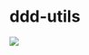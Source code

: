 # ddd-utils

[![](https://jitpack.io/v/BhuwanUpadhyay/ddd-utils.svg)](https://jitpack.io/#BhuwanUpadhyay/ddd-utils)